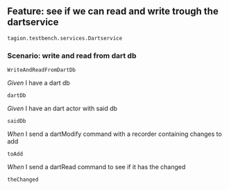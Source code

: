 ## Feature: see if we can read and write trough the dartservice

`tagion.testbench.services.Dartservice`

### Scenario: write and read from dart db

`WriteAndReadFromDartDb`

*Given* I have a dart db

`dartDb`

*Given* I have an dart actor with said db

`saidDb`

*When* I send a dartModify command with a recorder containing changes to add

`toAdd`

*When* I send a dartRead command to see if it has the changed

`theChanged`


